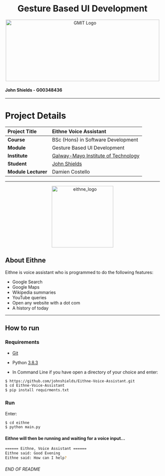 <h1 align="center">Gesture Based UI Development</h1>


<a href="https://www.gmit.ie/" >
<p align="center"><img src="https://i.ibb.co/f1ZQSkt/logo-gmit.png"
alt="GMIT Logo" width="500" height="200"/>
</p></a>

#### John Shields - G00348436

***

# Project Details
| **Project Title** | Eithne Voice Assistant |
| :------------- |:-------------|
| **Course**              | BSc (Hons) in Software Development |
| **Module**              | Gesture Based UI Development |
| **Institute**           | [Galway-Mayo Institute of Technology](https://www.gmit.ie/) |
| **Student**             | [John Shields](https://github.com/johnshields) |
| **Module Lecturer**      | Damien Costello |

***

<p align="center"><img src="https://user-images.githubusercontent.com/26766163/115625698-58c5a580-a2f4-11eb-9470-7b4db0bfa62a.png"
alt="eithne_logo" width="200"/></p>

## About Eithne
Eithne is voice assistant who is programmed to do the following features: 

* Google Search
* Google Maps
* Wikipedia summaries
* YouTube queries
* Open any website with a dot com
* A history of today

***
## How to run
### Requirements
* [Git](https://git-scm.com/downloads)
* Python [3.8.3](https://www.python.org/downloads/release/python-387/)


* In  Command Line if you have open a directory of your choice and enter:
```bash
$ https://github.com/johnshields/Eithne-Voice-Assistant.git
$ cd Eithne-Voice-Assistant
$ pip install requirments.txt
```

### Run
Enter:
```bash
$ cd eithne
$ python main.py
```

#### Eithne will then be running and waiting for a voice input...
```bash
====== Eithne, Voice Assistant ======
Eithne said: Good Evening
Eithne said: How can I help?
```

###### END OF README